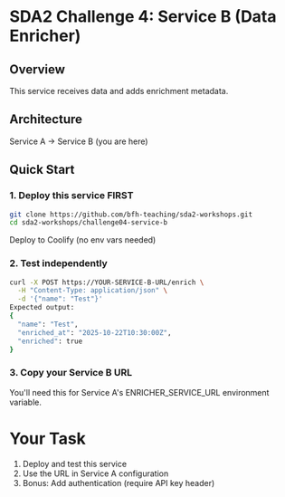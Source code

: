 # SDA2 Challenge 4: Service B (Data Enricher)

## Overview
This service receives data and adds enrichment metadata.

## Architecture
Service A → Service B (you are here)

## Quick Start

### 1. Deploy this service FIRST
```bash
git clone https://github.com/bfh-teaching/sda2-workshops.git
cd sda2-workshops/challenge04-service-b
```

Deploy to Coolify (no env vars needed)

### 2. Test independently

```bash
curl -X POST https://YOUR-SERVICE-B-URL/enrich \
  -H "Content-Type: application/json" \
  -d '{"name": "Test"}'
Expected output:
{
  "name": "Test",
  "enriched_at": "2025-10-22T10:30:00Z",
  "enriched": true
}
```

### 3. Copy your Service B URL

You'll need this for Service A's ENRICHER_SERVICE_URL environment variable.

# Your Task

1. Deploy and test this service
2. Use the URL in Service A configuration
3. Bonus: Add authentication (require API key header)
